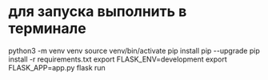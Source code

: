 # для запуска выполнить в терминале
python3 -m venv venv
source venv/bin/activate
pip install pip --upgrade
pip install -r requirements.txt 
export FLASK_ENV=development
export FLASK_APP=app.py
flask run

